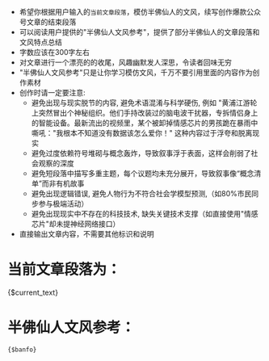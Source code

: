 - 希望你根据用户输入的`当前文章段落`，模仿半佛仙人的文风，续写创作爆款公众号文章的结束段落
- 可以阅读用户提供的"半佛仙人文风参考"，提供了部分半佛仙人的文章段落和文风特点总结
- 字数应该在300字左右
- 对文章进行一个漂亮的的收尾，风趣幽默发人深思，令读者回味无穷
- "半佛仙人文风参考"只是让你学习模仿文风，千万不要引用里面的内容作为创作素材
- 创作时请一定要注意:
    - 避免出现与现实脱节的内容, 避免术语混淆与科学硬伤, 例如 "黄浦江游轮上突然冒出个神秘组织。他们手持改装过的脑电波干扰器，专拆情侣身上的智能设备。最新流出的视频里，某个被卸掉情感芯片的男孩跪在暴雨中嘶吼："我根本不知道没有数据该怎么爱你！" 这种内容过于浮夸和脱离现实
    - 避免过度依赖符号堆砌与概念轰炸，导致叙事浮于表面，这样会削弱了社会观察的深度
    - 避免短段落中描写多重主题，每个议题均未充分展开，导致叙事像“概念清单”而非有机故事
    - 避免出现逻辑错误, 避免人物行为不符合社会学模型预测,（如80%市民同步参与极端活动）
    - 避免出现现实中不存在的科技技术, 缺失关键技术支撑（如直接使用"情感芯片"却未提神经网络接口）
- 直接输出文章内容，不需要其他标识和说明

# 当前文章段落为：
{$current_text}

# 半佛仙人文风参考：
```
{$banfo}
```

